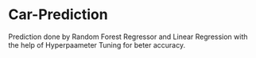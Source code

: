 # Car-Prediction
Prediction done by Random Forest Regressor and Linear Regression with the help of Hyperpaameter Tuning for beter accuracy.
